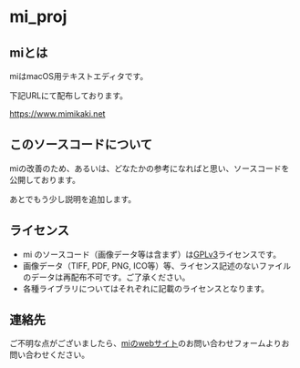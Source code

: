 # mi_proj

## miとは

miはmacOS用テキストエディタです。

下記URLにて配布しております。

https://www.mimikaki.net

## このソースコードについて

miの改善のため、あるいは、どなたかの参考になればと思い、ソースコードを公開しております。

あとでもう少し説明を追加します。

## ライセンス

* mi のソースコード（画像データ等は含まず）は[GPLv3](https://www.gnu.org/licenses/gpl-3.0.html)ライセンスです。
* 画像データ（TIFF, PDF, PNG, ICO等）等、ライセンス記述のないファイルのデータは再配布不可です。ご了承ください。
* 各種ライブラリについてはそれぞれに記載のライセンスとなります。

## 連絡先

ご不明な点がございましたら、[miのwebサイト](https://www.mimikaki.net)のお問い合わせフォームよりお問い合わせください。

